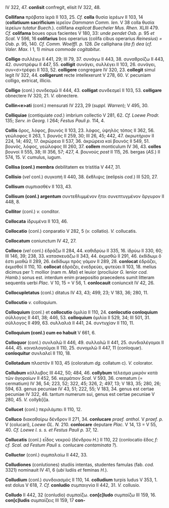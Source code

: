 IV 322, 47. **conlisit** confregit, elisit IV 322, 48.

**Collifana** πρόβατα ἱερά II 103, 25. *Cf.* **colla** θυσία ἱερέων II
103, 14 (**collatiuum sacrificium** ἱερεῖον *Dammann Comm. Ien.* V 38
colla θυσία ἱερείων *tutatur Buech.*). collifana *explicat Bue­cheler
Mus. Rhen.* XLIII 479. *Cf.* **colifama** boues opus facientes V 180,
33: *unde pendet Osb. p.* 95 *et Scal.* V 596, 16 **colifarius** bos
operarius (colifa cibus operarius *Reinesius*) *= Osb. p.* 95, 140. *Cf.
Comm. Woelffl. p.* 128. *De* calliphana (*ita f*) *dea* (*cf. Valer.
Max.* I 1, 1) *minus commode cogitabitur.*

**Colligo** συλλέγω II 441, 29; III 79, 37. συνάγω II 443, 38.
συναθροίζω II 443, 42. συνστρέφω II 447, 55. **colligit** συνάγει,
συλλέγει II 103, 26. συνάγει, συν\<σ\>τρέφει II 103, 52. **colligere**
congregare IV 320, 23. **collegit** simul legit IV 322, 44.
**colligerunt** recte intellexerunt V 278, 60. *V.* pecuniam colligo,
extricat, illicio.

**Colligo** (conl.) συνδεσμῶ II 444, 43. **colligat** συνδεσμεῖ II 103,
53. **colligare** obnectere IV 320, 21. *V.* obnectere.

**Collin\<e\>ati** (conl.) mensurati IV 223, 29 (*suppl. Warren*); V
495, 30.

**Colliquiae** (contiquiate *cod.*) imbrium collectio V 281, 62. *Cf.
Loewe Prodr.* 135; *Serv. in Georg.* I 264; *Festus Pauli p.* 114, 4.

**Collis** ὄρος, λόφος, βουνός II 103, 23. λόφος, ὑψηλὸς τόπος II 362,
56. γεώλοφος II 263, 1. βουνός II 259, 30; III 26, 45; 442, 47.
ἀκρωτήριον II 224, 14; 492, 17. ἀκρώρεια II 537, 36. ἀκρώρεια καὶ βουνός
II 549, 51. βουνός, λόφος, γεώλοφος III 260, 37. **collem** monticulum
IV 36, 43. **colles** βουνοί II 555, 38; III 356, 57; 427, 4. βουνούς
*post* II 115, 26. bergas (*AS.*) II 574, 15. *V.* cumulus, iugum.

**Collisa (conl.) membra** debilitatem ex tristitia V 447, 31.

**Collisio** (*vel* conl.) συγκοπή II 440, 38. ἔκθλιψις (eelipsis
*cod.*) III 520, 27.

**Collisum** συμπιασθέν II 103, 43.

**Collisum (conl.) argentum** συντεθλιμμένον ἤτοι συνεπτυγμένον
ἄργυρον II 448, 8.

**Collitor** (conl.) *v.* conditor.

**Collocata** ἱδρυμένα II 103, 46.

**Collocatio** (conl.) conparatio V 282, 5 (*v.* collatio). *V.*
collucatis.

**Collocatum** coniunctum IV 42, 27.

**Colloco** (*vel* conl.) ἑδράζω II 284, 44. καθιδρύω II 335, 16. ἱδρύω
II 330, 60; III 146, 39; 238, 33. κατασκευάζω II 343, 44. ἐκμισθῶ II
291, 46. ἐκδίδωμι ὅ ἐστι μιαθῶ II 289, 26. ἐκδίδωμι πρὸς γάμον II 289,
28. **conlocat** ἑδράζει, ἐκμισθοῖ II 110, 10. **collocat** ἑδράζει,
ἐνεδρεύει, φυτεύει II 103, 18. melius dicimus per 1: mollior (nam m.
*Mai*) et leuior (procliuior *G.* lenior *cod. Hamb.*) sonus est.
interdum enim praepositio praecedens sumit litteram sequentis uerbi
*Plac.* V 10, 15 = V 56, 1. **conlocauit** coniuncxit IV 42, 26.

**Collocupletatus** (conl.) ditatus IV 43, 43; 499, 23; V 183, 36; 280,
11.

**Collocutio** *v.* colloquium.

**Colloquium** (conl.) et **collocutio** ὁμιλία II 110, 24. **conlocutio
conloquium** σύλλογος II 441, 38; 446, 53. **colloquium** ὁμιλία II 529,
34; III 501, 31. σύλλογος II 499, 63. συλλαλιά II 441, 24. συντυχίαν II
110, 11.

**Colloquium (conl.) cum eo habuit** V 661, 6.

**Colloquor** (conl.) συνλαλῶ II 446, 49. συλλαλῶ II 441, 25.
συνδιαλέγομαι II 444, 45. κοινολογοῦμαι II 110, 25. συνομιλῶ II 447, 11
(conloquar). **conloquitur** συνλαλεῖ II 110, 18.

**Collotadum** πλαστόν II 103, 45 (coloratum *dg.* collatum c). *V.*
colorator.

**Collubum** κόλλυβος III 442, 50; 484, 46. **collybum** τέλεσμα μικρὸν
κατὰ τῶν ἀγοραίων II 452, 56. κερμάτιον *Scal.* V 593, 36. crematum (=
cermatium) IV 36, 54; 223, 52; 322, 45; 326, 2; 497, 13; V 183, 35; 280,
26; 594, 63. genus pecuniae IV 43, 51; 222, 55; V 183, 34. genus est
certae pecuniae IV 322, 46. tantum numerum sui, genus est certae
pecuniae V 280, 45. *V.* collyb[i]a.

**Collucet** (conl.) περιλάμπει II 110, 12.

**Colluco** διακαθαίρω δένδρον II 271, 34. **conlucare** *praef.
anthol.* V *praef. p.* V (colucari), *Loewe GL. N.* 210. **conlocare**
deputare *Plac.* V 14, 13 = V 55, 40. *Cf. Loewe l. s. s. et Festus
Pauli p.* 37, 12.

**Collucatis** (conl.) εἶδος νεκροῦ (δένδρου *H.*) II 110, 22
(conlocatio ἕδος *f: cf. Scal. ad Festum Pauli s.* conlucare
*contaminata ?*).

**Colluctor** (conl.) συμπαλαίω II 442, 33.

**Colludiones** (conlutiones) studiis intentas, studentes famulas (fab.
*cod.* 3321) nominauit IV 41, 6 (*ubi* ludiis *et* feminas *H.*).

**Colludium** (conl.) συνδοιασμός II 110, 14. **colludium** turpis ludus
V 353, 1. est dolus V 618, 7. *Cf.* **conludio** συμπαιγνία II 442, 31.
*V.* collusio.

**Colludo** II 442, 32 (conludio) συμπαίζω. **con[c]ludo** συμπαίζω
III 159, 16. **con[c]ludis** συμπαίζεις III 159, 17 **con-**
